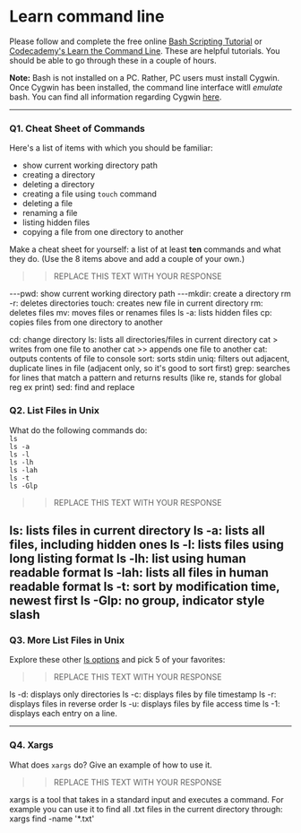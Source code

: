 # Learn command line

Please follow and complete the free online [Bash Scripting Tutorial](https://ryanstutorials.net/bash-scripting-tutorial/) or [Codecademy's Learn the Command Line](https://www.codecademy.com/learn/learn-the-command-line). These are helpful tutorials. You should be able to go through these in a couple of hours.

**Note:** Bash is not installed on a PC. Rather, PC users must install Cygwin. Once Cygwin has been installed, the command line interface witll _emulate_ bash. You can find all information regarding Cygwin [here](https://www.cygwin.com/).

---

### Q1.  Cheat Sheet of Commands  

Here's a list of items with which you should be familiar:  
* show current working directory path
* creating a directory
* deleting a directory
* creating a file using `touch` command
* deleting a file
* renaming a file
* listing hidden files
* copying a file from one directory to another

Make a cheat sheet for yourself: a list of at least **ten** commands and what they do.  (Use the 8 items above and add a couple of your own.)  

> > REPLACE THIS TEXT WITH YOUR RESPONSE

---pwd: show current working directory path
---mkdir: create a directory
rm -r: deletes directories
touch: creates new file in current directory
rm: deletes files
mv: moves files or renames files
ls -a: lists hidden files
cp: copies files from one directory to another


cd: change directory
ls: lists all directories/files in current directory
cat > writes from one file to another
cat >> appends one file to another
cat: outputs contents of file to console
sort: sorts stdin
uniq: filters out adjacent, duplicate lines in file (adjacent only, so it's good to sort first)
grep: searches for lines that match a pattern and returns results (like re, stands for global reg ex print)
sed: find and replace





### Q2.  List Files in Unix   

What do the following commands do:  
`ls`  
`ls -a`  
`ls -l`  
`ls -lh`  
`ls -lah`  
`ls -t`  
`ls -Glp`  

> > REPLACE THIS TEXT WITH YOUR RESPONSE

ls: lists files in current directory
ls -a: lists all files, including hidden ones
ls -l: lists files using long listing format
ls -lh: list using human readable format
ls -lah: lists all files in human readable format
ls -t: sort by modification time, newest first
ls -Glp: no group, indicator style slash
---

### Q3.  More List Files in Unix  

Explore these other [ls options](http://www.techonthenet.com/unix/basic/ls.php) and pick 5 of your favorites:

> > REPLACE THIS TEXT WITH YOUR RESPONSE

ls -d: displays only directories
ls -c: displays files by file timestamp
ls -r: displays files in reverse order
ls -u: displays files by file access time
ls -1: displays each entry on a line.

---

### Q4.  Xargs   

What does `xargs` do? Give an example of how to use it.

> > REPLACE THIS TEXT WITH YOUR RESPONSE

xargs is a tool that takes in a standard input and executes a command.  For example you can use it to find all .txt files in the current directory through: xargs find -name '*.txt'
 


